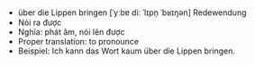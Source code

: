 - über die Lippen bringen	[ˈyːbɐ diː ˈlɪpn̩ ˈbʁɪŋən]	Redewendung
- Nói ra được
- Nghĩa: phát âm, nói lên được
- Proper translation: to pronounce
- Beispiel: Ich kann das Wort kaum über die Lippen bringen.